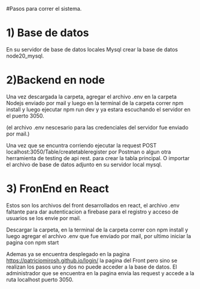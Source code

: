 
#Pasos para correr el sistema.
 
# 1) Base de datos 
En su servidor de base de datos locales Mysql crear la base de datos node20_mysql.


# 2)Backend en node

Una vez descargada la carpeta,  agregar el archivo .env en la carpeta Nodejs enviado por mail y luego en la terminal de la carpeta correr npm install y luego ejecutar npm run dev y ya estara escuchando el servidor en el puerto 3050.

(el archivo .env nescesario para las credenciales del servidor fue enviado por mail.)

Una vez que se encuntra corriendo ejecutar la request  POST localhost:3050/Table/createtableregister  por Postman o algun otra herramienta de testing de api rest. para crear la tabla principal. O importar el archivo de base de datos adjunto en su servidor local mysql.




# 3) FronEnd  en  React

Estos son los archivos del front desarrollados en react, el archivo .env faltante para dar autenticacion a firebase para el registro y acceso de usuarios se los envie por mail.

Descargar la carpeta, en la terminal de la carpeta correr con npm install y luego agregar el archivo .env que fue enviado por mail, por ultimo iniciar la pagina con npm start



Ademas ya se encuentra desplegado en la pagina https://patriciomirosh.github.io/login/ la pagina del Front pero sino se realizan los pasos uno y dos no puede acceder a la base de datos.
El administrador que se encuentra en la pagina envia las request y accede a la ruta  localhost puerto 3050.


